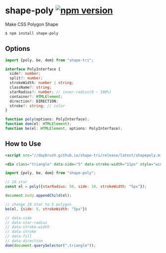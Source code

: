 # shape-poly  [![npm version](https://badge.fury.io/js/shape-poly.svg)](https://badge.fury.io/js/shape-poly)

Make CSS Polygon Shape

```sh
$ npm install shape-poly
```

## Options
```ts
import {poly, be, dom} from "shape-tri";

interface PolyInterface {
  side?: number;
  split?: number;
  strokeWidth: number | string;
  className?: string;
  starRadius?: number; // inner-radius(0 ~ 100%)
  container?: HTMLElement;
  direction?: DIRECTION;
  stroke?: string; // color
}

function poly(options: PolyInterface);
function dom(el: HTMLElement);
function be(el: HTMLElement, options: PolyInterface);
```


## How to Use

```html
<script src="//daybrush.github.io/shape-tri/release/latest/shapepoly.min.js"></script>
```
```html
<div class="triangle" data-side="5" data-stroke-width="11px" style="width: 100px"></div>
```
```js
import {poly, be, dom} from "shape-poly";

// 10 star
const el = poly({starRadius: 50, side: 10, strokeWidth: "5px"});

document.body.appendChild(el);

// change 10 star to 5 polygon
be(el, {side: 5, strokeWidth: "5px"})

// data-side
// data-star-radius
// data-stroke-width
// data-stroke
// data-fill
// data-direction
dom(document.querySelector(".triangle"));
```